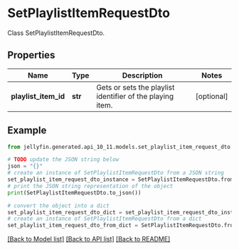 # SetPlaylistItemRequestDto

Class SetPlaylistItemRequestDto.

## Properties

Name | Type | Description | Notes
------------ | ------------- | ------------- | -------------
**playlist_item_id** | **str** | Gets or sets the playlist identifier of the playing item. | [optional] 

## Example

```python
from jellyfin.generated.api_10_11.models.set_playlist_item_request_dto import SetPlaylistItemRequestDto

# TODO update the JSON string below
json = "{}"
# create an instance of SetPlaylistItemRequestDto from a JSON string
set_playlist_item_request_dto_instance = SetPlaylistItemRequestDto.from_json(json)
# print the JSON string representation of the object
print(SetPlaylistItemRequestDto.to_json())

# convert the object into a dict
set_playlist_item_request_dto_dict = set_playlist_item_request_dto_instance.to_dict()
# create an instance of SetPlaylistItemRequestDto from a dict
set_playlist_item_request_dto_from_dict = SetPlaylistItemRequestDto.from_dict(set_playlist_item_request_dto_dict)
```
[[Back to Model list]](../README.md#documentation-for-models) [[Back to API list]](../README.md#documentation-for-api-endpoints) [[Back to README]](../README.md)


